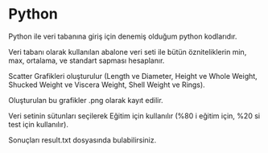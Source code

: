 # Python
Python ile veri tabanına giriş için denemiş olduğum python kodlarıdır.

Veri tabanı olarak kullanılan abalone veri seti ile bütün özniteliklerin min, max, ortalama, ve standart sapması hesaplanır.

Scatter Grafikleri oluşturulur (Length ve Diameter, Height ve Whole Weight, Shucked Weight ve Viscera Weight, Shell Weight ve Rings).

Oluşturulan bu grafikler .png olarak kayıt edilir.

Veri setinin sütunları seçilerek Eğitim için kullanılır (%80 i eğitim için, %20 si test için kullanılır).

Sonuçları result.txt dosyasında bulabilirsiniz.
